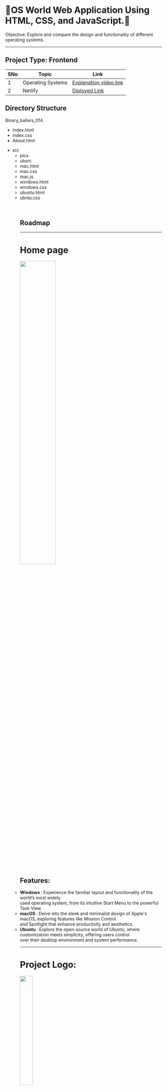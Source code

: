 <h1>🎉OS World Web Application Using HTML, CSS, and JavaScript.🎉</h1>

Objective:
Explore and compare the design and functionality of different operating systems.
<hr>
<h2> Project Type: Frontend</h2>

| SNo | Topic | Link |
|-|-|-|
|1|Operating Systems | [Explanation video link]( https://youtu.be/U1jA8PXxjLU)|
|2| Netlify | [Diployed Link]( https://venerable-fairy-22ddc8.netlify.app/)|

<h2> Directory Structure</h2>
Binary_ballers_014
<ul>
      <li>index.html</li>
      <li> index.css</li>
      <li> About.html</li>
</ul>
<ul>
      <li>
            src
            <ul>
                  <li>pics</li>
                   <li>ubsrc</li>
                   <li>mac.html</li>
                   <li>mac.css</li>
                   <li>mac.js</li>
                   <li>windows.html</li>
                   <li>windows.css</li>
                   <liwindows.js</li>
                  <li>ubuntu.html</li>
                   <li>ubntu.css</li>
            <ul/>
      </li>
</ul>
<br>
 


<h2>Roadmap</h2>
<hr>
<h1>Home page</h1>
<img style="width:50%;" src="https://github.com/user-attachments/assets/3a957504-a7cc-42ca-b02d-a02d34ab164d"/>

<h2>Features:</h2>
         <li><strong>Windows <i class="fa-brands fa-windows"></i></strong>: Experience the familiar layout and
                functionality of the world’s most widely <br>
                used operating system, from its intuitive Start Menu to the powerful Task View.</li>
            <li><strong>macOS <i class="fa-brands fa-apple"></i></strong>: Delve into the sleek and minimalist design of
                Apple's macOS, exploring features
                like Mission Control <br> and Spotlight that enhance productivity and aesthetics.</li>
            <li><strong>Ubuntu <i class="fa-brands fa-ubuntu"></i></strong>: Explore the open-source world of Ubuntu,
                where customization meets simplicity,
                offering users control <br> over their desktop environment and system performance.</li>
<hr>
<h1>Project Logo:</h1>
  <img style="width:30%;" src="https://github.com/user-attachments/assets/d07fdd19-a1a8-4824-a94a-eb7600ef43a4"/>
<hr>
<h2>Screenshots</h2>
 <hr>
<h2>Mackbook</h2>
  <div >
          <div>
                   <img style="width:50%;" src="https://github.com/user-attachments/assets/88fc365b-f022-409b-a32b-41bf804dfc7f"/>
                   <img style="width:45%;" src="https://github.com/user-attachments/assets/09cbca5f-bb89-40be-98d8-377723bd77f4"/>
          </div>
          <div> 
            <img style="height:250px" src="https://github.com/user-attachments/assets/e0d22015-bf52-4959-a8b4-f58e2e9155e3"/>
            <img src="https://github.com/user-attachments/assets/f822c61b-c242-452b-a019-df64af3fb7eb"/>
          </div>
  </div>
<hr>

<h2>Windows</h2>

 <div>
          <img style="width:50%;" src="https://github.com/user-attachments/assets/540b5e1a-6c06-4d6d-a3c2-3ee480770562"/>
           <img style="width:45%;" src="https://github.com/user-attachments/assets/72a33f79-0270-4767-b3ec-cd575bb67d13"/>
 </div>
 <div>
          <img style="height:250px;width:15%" src="https://github.com/user-attachments/assets/b300e9c9-7ace-4fd2-a2a3-ae5a95456b05"/>
 </div>
<hr>
<div>
         <h2>Ubuntu</h2>
          <div>
           <img style="width:50%;" src="https://github.com/user-attachments/assets/f14f8e9c-dfdc-4490-9a4c-be48bd7c9f38"/>
            <img style="width:45%;" src="https://github.com/user-attachments/assets/5a2daf4e-54f7-4155-9423-1ec5ad168e95"/>
           <img style="width:45%;" src="https://github.com/user-attachments/assets/ddc6188b-d3ea-46ad-97f7-3745e689ed9a"/>
          <img style="width:45%;" src="https://github.com/user-attachments/assets/17dc009d-e7b9-4c76-bf6d-9230b0a754e8"/>
           <img style="width:50%;" src="https://github.com/user-attachments/assets/6a0ee5e4-9692-4275-aabb-bb4d70c273eb"/>
        </div>

</div>
<h1>Technologies and Stack</h1>
<ul>
         <li><h4>HTML</h4></li>
         <li><h4>CSS</h4></li>
         <li><h4>JavaScript</li>
</ul>

